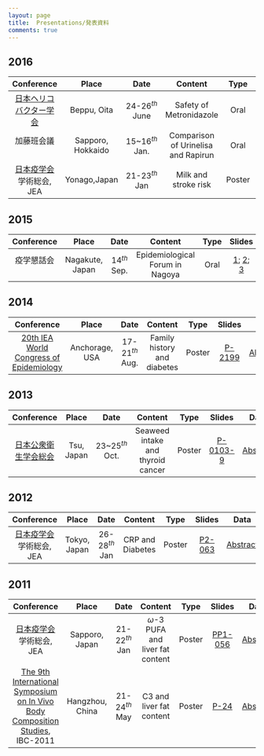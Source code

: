 ```yaml
---
layout: page
title:  Presentations/発表資料
comments: true
---
```


## 2016 

| Conference  | Place         |  Date             | Content                         | Type           |  Slides                | Data |
|:-------------------:|:-------------:|:-----------------:|:------------------------------------:|:--------------:|:----------------:|------|
|[日本ヘリコバクター学会](http://www.jshr.jp/)|Beppu, Oita| 24-26$^{th}$ June| Safety of Metronidazole| Oral | [Link](winterwang.github.io/metronidazolle)||
|加藤班会議  　　　   | Sapporo, Hokkaido| 15~16$^{th}$ Jan. | Comparison of Urinelisa and Rapirun  | Oral  |[Link](http://rpubs.com/winterwang/sapporo)||
|[日本疫学会](http://jeaweb.jp/)学術総会, JEA|Yonago,Japan| 21-23$^{th}$ Jan | Milk and stroke risk| Poster  |[P1-027](http://winterwang.github.io/files/2016_JEA_Milk_stroke.html)| [Abstract](http://winterwang.github.io/files/2016_JEA_Milk_stroke.pdf)|



## 2015

|Conference  | Place          |  Date          | Content                              | Type           |  Slides                | Data|
|:-------------------:|:--------------:|:--------------:|:------------------------------------:|:--------------:|:----------------------:|------|
|疫学懇話会  　　　   | Nagakute, Japan| 14$^{th}$  Sep.| Epidemiological Forum in Nagoya      | Oral| [1](http://winterwang.github.io/epi-forum/#1); [2](http://rpubs.com/winterwang/epi-forum-2); [3](http://rpubs.com/winterwang/epi-forum-3)||


## 2014

|Conference  | Place          |  Date          | Content                              | Type           |  Slides                | Data|
|:-------------------:|:--------------:|:--------------:|:------------------------------------:|:--------------:|:----------------------:|------|
|[20th IEA World Congress of Epidemiology](https://wce.confex.com/wce/2014/webprogram/meeting.html) |Anchorage, USA| 17-21$^{th}$ Aug. | Family history and diabetes| Poster| [P-2199](http://winterwang.github.io/files/2014_IEA.pdf) | [Abstract](https://wce.confex.com/wce/2014/webprogram/Paper2199.html)|


## 2013 

| Conference  | Place          |  Date          | Content                              | Type           |  Slides                | Data|
|:-------------------:|:--------------:|:--------------:|:------------------------------------:|:--------------:|:----------------------:|------|
|[日本公衆衛生学会総会](http://www.c-linkage.co.jp/jsph72/index.html) | Tsu, Japan| 23~25$^{th}$ Oct.| Seaweed intake and thyroid cancer| Poster| [P-0103-9](http://winterwang.github.io/files/Seaweed_thyroid.pdf)|[Abstract](http://winterwang.github.io/files/Seaweed_abstract.pdf)|


## 2012

|Conference  | Place          |  Date          | Content                              | Type           |  Slides                | Data|
|:-------------------:|:--------------:|:--------------:|:------------------------------------:|:--------------:|:----------------------:|------|
|[日本疫学会](http://jeaweb.jp/)学術総会, JEA|Tokyo, Japan| 26-28$^{th}$ Jan | CRP and Diabetes| Poster| [P2-063](http://winterwang.github.io/files/2012_JEA_CRP.pdf) | [Abstract](http://winterwang.github.io/files/2012_JEA_abstract.pdf)


## 2011

|Conference           | Place          |  Date          | Content                              | Type           |  Slides                | Data |
|:-------------------:|:--------------:|:--------------:|:------------------------------------:|:--------------:|:----------------------:|------|
|[日本疫学会](http://jeaweb.jp/)学術総会, JEA|Sapporo, Japan| 21-22$^{th}$ Jan | $\omega$-3 PUFA and liver fat content| Poster| [PP1-056](http://winterwang.github.io/files/2011_JEA_Sapporo.pdf) | [Abstract](http://winterwang.github.io/files/2011_JEA_PUFA.pdf)|
|[The 9th International Symposium on In Vivo Body Composition Studies](https://db.tt/uUbmD6bw), IBC-2011 |Hangzhou, China| 21-24$^{th}$ May | C3 and liver fat content| Poster| [P-24](http://winterwang.github.io/files/2011_Hangzhou_C3.pdf) | [Abstract](http://winterwang.github.io/files/2011_Hangzhou_abstract.pdf)|
